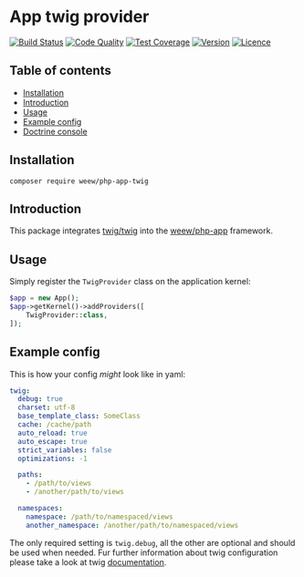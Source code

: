 # App twig provider

[![Build Status](https://img.shields.io/travis/weew/php-app-twig.svg)](https://travis-ci.org/weew/php-app-twig)
[![Code Quality](https://img.shields.io/scrutinizer/g/weew/php-app-twig.svg)](https://scrutinizer-ci.com/g/weew/php-app-twig)
[![Test Coverage](https://img.shields.io/coveralls/weew/php-app-twig.svg)](https://coveralls.io/github/weew/php-app-twig)
[![Version](https://img.shields.io/packagist/v/weew/php-app-twig.svg)](https://packagist.org/packages/weew/php-app-twig)
[![Licence](https://img.shields.io/packagist/l/weew/php-app-twig.svg)](https://packagist.org/packages/weew/php-app-twig)

## Table of contents

- [Installation](#installation)
- [Introduction](#introduction)
- [Usage](#usage)
- [Example config](#example-config)
- [Doctrine console](#twig-console)

## Installation

`composer require weew/php-app-twig`

## Introduction

This package integrates [twig/twig](https://github.com/twigphp/Twig) into the [weew/php-app](https://github.com/weew/php-app) framework.

## Usage

Simply register the `TwigProvider` class on the application kernel:

```php
$app = new App();
$app->getKernel()->addProviders([
    TwigProvider::class,
]);
```

## Example config

This is how your config *might* look like in yaml:

```yaml
twig:
  debug: true
  charset: utf-8
  base_template_class: SomeClass
  cache: /cache/path
  auto_reload: true
  auto_escape: true
  strict_variables: false
  optimizations: -1

  paths:
    - /path/to/views
    - /another/path/to/views

  namespaces:
    namespace: /path/to/namespaced/views
    another_namespace: /another/path/to/namespaced/views
```

The only required setting is `twig.debug`, all the other are optional and should be used when needed. Fur further information about twig configuration please take a look at twig [documentation](http://twig.sensiolabs.org/doc/api.html#environment-options).

